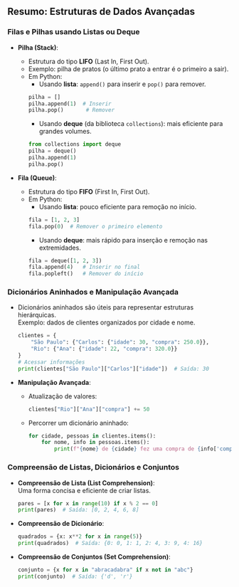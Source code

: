## **Resumo: Estruturas de Dados Avançadas**  

### **Filas e Pilhas usando Listas ou Deque**  
- **Pilha (Stack)**:  
  - Estrutura do tipo **LIFO** (Last In, First Out).
  - Exemplo: pilha de pratos (o último prato a entrar é o primeiro a sair).
  - Em Python:
    - Usando **lista**: `append()` para inserir e `pop()` para remover.
    ```python
    pilha = []
    pilha.append(1)  # Inserir
    pilha.pop()       # Remover
    ```
    - Usando **deque** (da biblioteca `collections`): mais eficiente para grandes volumes.
    ```python
    from collections import deque
    pilha = deque()
    pilha.append(1)  
    pilha.pop()  
    ```

- **Fila (Queue)**:  
  - Estrutura do tipo **FIFO** (First In, First Out).
  - Em Python:
    - Usando **lista**: pouco eficiente para remoção no início.
    ```python
    fila = [1, 2, 3]
    fila.pop(0)  # Remover o primeiro elemento
    ```
    - Usando **deque**: mais rápido para inserção e remoção nas extremidades.
    ```python
    fila = deque([1, 2, 3])
    fila.append(4)   # Inserir no final
    fila.popleft()   # Remover do início
    ```

### **Dicionários Aninhados e Manipulação Avançada**  
- Dicionários aninhados são úteis para representar estruturas hierárquicas.  
  Exemplo: dados de clientes organizados por cidade e nome.
  ```python
  clientes = {
      "São Paulo": {"Carlos": {"idade": 30, "compra": 250.0}},
      "Rio": {"Ana": {"idade": 22, "compra": 320.0}}
  }
  # Acessar informações
  print(clientes["São Paulo"]["Carlos"]["idade"])  # Saída: 30
  ```

- **Manipulação Avançada**:
  - Atualização de valores:
    ```python
    clientes["Rio"]["Ana"]["compra"] += 50
    ```
  - Percorrer um dicionário aninhado:
    ```python
    for cidade, pessoas in clientes.items():
        for nome, info in pessoas.items():
            print(f"{nome} de {cidade} fez uma compra de {info['compra']}")
    ```

### **Compreensão de Listas, Dicionários e Conjuntos**  
- **Compreensão de Lista (List Comprehension)**:  
  Uma forma concisa e eficiente de criar listas.
  ```python
  pares = [x for x in range(10) if x % 2 == 0]
  print(pares)  # Saída: [0, 2, 4, 6, 8]
  ```

- **Compreensão de Dicionário**:
  ```python
  quadrados = {x: x**2 for x in range(5)}
  print(quadrados)  # Saída: {0: 0, 1: 1, 2: 4, 3: 9, 4: 16}
  ```

- **Compreensão de Conjuntos (Set Comprehension)**:
  ```python
  conjunto = {x for x in "abracadabra" if x not in "abc"}
  print(conjunto)  # Saída: {'d', 'r'}
  ```